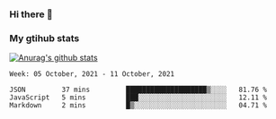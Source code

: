 ### Hi there 👋

### My gtihub stats

[![Anurag's github stats](https://github-readme-stats.vercel.app/api?username=gaozhidong)](https://github.com/gaozhidong/github-readme-stats)

<!--START_SECTION:waka-->
```text
Week: 05 October, 2021 - 11 October, 2021

JSON         37 mins         ████████████████████▒░░░░   81.76 % 
JavaScript   5 mins          ███░░░░░░░░░░░░░░░░░░░░░░   12.11 % 
Markdown     2 mins          █▒░░░░░░░░░░░░░░░░░░░░░░░   04.71 % 
```
<!--END_SECTION:waka-->
